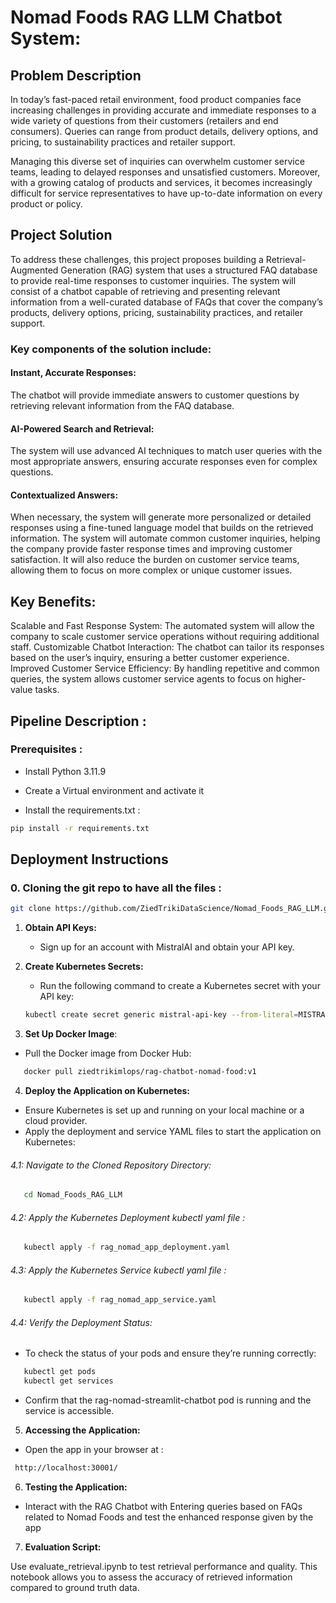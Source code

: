 # Nomad Foods RAG LLM Chatbot System:

## Problem Description
In today’s fast-paced retail environment, food product companies face increasing challenges in providing accurate and immediate responses to a wide variety of questions from their customers (retailers and end consumers). Queries can range from product details, delivery options, and pricing, to sustainability practices and retailer support.

Managing this diverse set of inquiries can overwhelm customer service teams, leading to delayed responses and unsatisfied customers. Moreover, with a growing catalog of products and services, it becomes increasingly difficult for service representatives to have up-to-date information on every product or policy.

## Project Solution
To address these challenges, this project proposes building a Retrieval-Augmented Generation (RAG) system that uses a structured FAQ database to provide real-time responses to customer inquiries. The system will consist of a chatbot capable of retrieving and presenting relevant information from a well-curated database of FAQs that cover the company’s products, delivery options, pricing, sustainability practices, and retailer support.

### Key components of the solution include:

#### Instant, Accurate Responses: 
The chatbot will provide immediate answers to customer questions by retrieving relevant information from the FAQ database.
#### AI-Powered Search and Retrieval: 
The system will use advanced AI techniques to match user queries with the most appropriate answers, ensuring accurate responses even for complex questions.
#### Contextualized Answers: 
When necessary, the system will generate more personalized or detailed responses using a fine-tuned language model that builds on the retrieved information.
The system will automate common customer inquiries, helping the company provide faster response times and improving customer satisfaction. It will also reduce the burden on customer service teams, allowing them to focus on more complex or unique customer issues.

## Key Benefits:
Scalable and Fast Response System: The automated system will allow the company to scale customer service operations without requiring additional staff.
Customizable Chatbot Interaction: The chatbot can tailor its responses based on the user’s inquiry, ensuring a better customer experience.
Improved Customer Service Efficiency: By handling repetitive and common queries, the system allows customer service agents to focus on higher-value tasks.


## Pipeline Description :

### Prerequisites :

* Install Python 3.11.9

* Create a Virtual environment and activate it

* Install the requirements.txt :
```bash
pip install -r requirements.txt
```


## Deployment Instructions

### 0. Cloning the git repo to have all the files :

```bash
git clone https://github.com/ZiedTrikiDataScience/Nomad_Foods_RAG_LLM.git
```

1. **Obtain API Keys:**
   - Sign up for an account with MistralAI and obtain your API key.

2. **Create Kubernetes Secrets:**
   - Run the following command to create a Kubernetes secret with your API key:
   
   ```bash
   kubectl create secret generic mistral-api-key --from-literal=MISTRAL_API_KEY=<your-api-key>
    ```

3. **Set Up Docker Image**:
 - Pull the Docker image from Docker Hub:

```bash
   docker pull ziedtrikimlops/rag-chatbot-nomad-food:v1
```

4. **Deploy the Application on Kubernetes:**
- Ensure Kubernetes is set up and running on your local machine or a cloud provider.
- Apply the deployment and service YAML files to start the application on Kubernetes:

###### 4.1: Navigate to the Cloned Repository Directory:
```bash
   cd Nomad_Foods_RAG_LLM
```

######  4.2: Apply the Kubernetes Deployment kubectl yaml file :
```bash
   kubectl apply -f rag_nomad_app_deployment.yaml
 ```

######  4.3: Apply the Kubernetes Service kubectl yaml file :
```bash
   kubectl apply -f rag_nomad_app_service.yaml
```

###### 4.4: Verify the Deployment Status:
- To check the status of your pods and ensure they’re running correctly:

```bash
   kubectl get pods
   kubectl get services
 ```

- Confirm that the rag-nomad-streamlit-chatbot pod is running and the service is accessible.

5. **Accessing the Application:**
 - Open the app in your browser at :
```bash 
 http://localhost:30001/
```

6. **Testing the Application:**
 - Interact with the RAG Chatbot with Entering queries based on FAQs related to Nomad Foods and test the enhanced response given by the app

7. **Evaluation Script:**

Use evaluate_retrieval.ipynb to test retrieval performance and quality. This notebook allows you to assess the accuracy of retrieved information compared to ground truth data.
